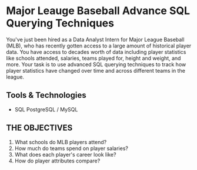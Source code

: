# Major Leauge Baseball Advance SQL Querying Techniques

You've just been hired as a Data Analyst Intern for Major League Baseball (MLB), who has recently gotten access to a large amount of historical player data.
You have access to decades worth of data including player statistics like schools attended, salaries, teams played for, height and weight, and more.
Your task is to use advanced SQL querying techniques to track how player statistics have changed over time and across different teams in the league.

## Tools & Technologies
- SQL PostgreSQL / MySQL

## THE OBJECTIVES
1. What schools do MLB players attend?
2. How much do teams spend on player salaries?
3. What does each player's career look like?
4. How do player attributes compare?








